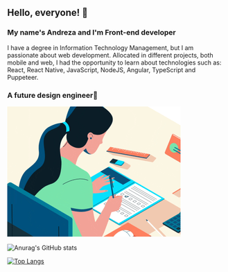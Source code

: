 ## Hello, everyone! :wave:
### My name's Andreza and I'm Front-end developer

I have a degree in Information Technology Management, but I am passionate about web development. Allocated in different projects, both mobile and web, I had the opportunity to learn about technologies such as: React, React Native, JavaScript, NodeJS, Angular, TypeScript and Puppeteer. 

### A future design engineer💙

![Image](https://github.com/andrezadesousa/andrezadesousa/blob/main/assests/image/image-profile.gif)
<!-- [![Anurag's GitHub stats](https://github-readme-stats.vercel.app/api?username=andrezadesousa)](https://github.com/andrezadesousa/github-readme-stats) -->
<!-- ![Anurag's GitHub stats](https://github-readme-stats.vercel.app/api?username=andrezadesousa&hide=contribs,prs) -->
<!-- ![Anurag's GitHub stats](https://github-readme-stats.vercel.app/api?username=andrezadesousa&show_icons=true) -->

![Anurag's GitHub stats](https://github-readme-stats.vercel.app/api?username=andrezadesousa&show_icons=true&theme=radical)
<!-- [![Top Langs](https://github-readme-stats.vercel.app/api/top-langs/?username=andrezadesousa)](https://github.com/andrezadesousa/github-readme-stats) -->

[![Top Langs](https://github-readme-stats.vercel.app/api/top-langs/?username=andrezadesousa&layout=compact)](https://github.com/andrezadesousa/github-readme-stats)
<br>
<!-- ![image](https://img.shields.io/badge/LinkedIn-0077B5?style=for-the-badge&logo=linkedin&logoColor=white) -->


<!--
**andrezadesousa/andrezadesousa** is a ✨ _special_ ✨ repository because its `README.md` (this file) appears on your GitHub profile.

Here are some ideas to get you started:

- 🔭 I’m currently working on ...
- 🌱 I’m currently learning ...
- 👯 I’m looking to collaborate on ...
- 🤔 I’m looking for help with ...
- 💬 Ask me about ...
- 📫 How to reach me: ...
- 😄 Pronouns: ...
- ⚡ Fun fact: ...
-->
